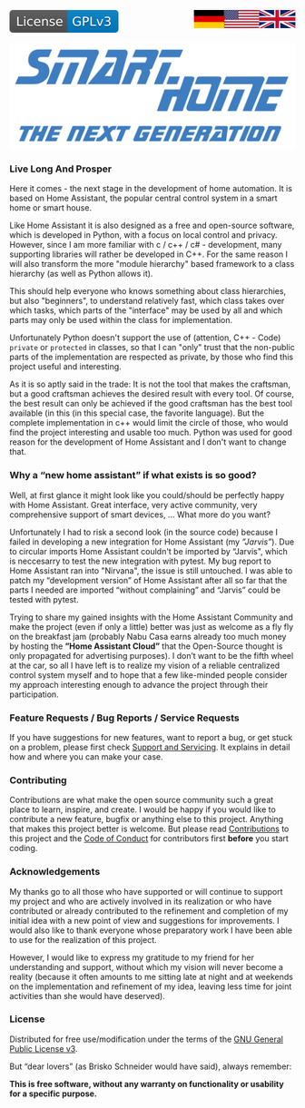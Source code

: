 <a href="ReadMe.en.md"><img src="images/en.svg" valign="top" align="right"/></a>
<a href="ReadMe.md"><img src="images/de.svg" valign="top" align="right"/></a>
<!--[![Version][version-badge]][version-url]-->
[![License][license-badge]][license-url]
<!--
[![Bugs][bugs-badge]][bugs-url]
-->

[![Logo][logo]][project-url]

### Live Long And Prosper

Here it comes - the next stage in the development of home automation. It is 
based on Home Assistant, the popular central control system in a smart home
or smart house. 

Like Home Assistant it is also designed as a free and open-source 
software, which is developed in Python, with a focus on local control 
and privacy. However, since I am more familiar with c / 
c++ / c# - development, many supporting libraries will rather be 
developed in C++. For the same reason I will also transform the more 
"module hierarchy" based framework to a class hierarchy (as well as Python allows it).

This should help everyone who knows something about class hierarchies, but also 
"beginners", to understand relatively fast, which class takes over which tasks, 
which parts of the "interface" may be used by all and which parts may only be used 
within the class for implementation. 

Unfortunately Python doesn't support the use of 
(attention, C++ - Code) ``private`` or ``protected`` in classes,
so that I can "only" trust that the non-public parts of the implementation are 
respected as private, by those who find this project useful and interesting.

As it is so aptly said in the trade: It is not the tool that makes the 
craftsman, but a good craftsman achieves the desired result with every tool.
Of course, the best result can only be achieved if the good craftsman has 
the best tool available (in this (in this special case, the favorite language). 
But the complete implementation in c++ would limit the circle of those, who would
find the project interesting and usable too much.
Python was used for good reason for the development of Home Assistant
and I don't want to change that.

### Why a “new home assistant” if what exists is so good?

Well, at first glance it might look like you could/should be perfectly
happy with Home Assistant. Great interface, very active community, 
very comprehensive support of smart devices, ... What more do you want?

Unfortunately I had to risk a second look (in the source code) because I
failed in developing a new integration for Home Assistant (my *”Jarvis”*).
Due to circular imports Home Assistant couldn't be imported by “Jarvis", 
which is neccesarry to test the new integration with pytest.
My bug report to Home Assistant ran into "Nirvana", the issue is still 
untouched. 
I was able to patch my “development version” of Home Assistant after all
so far that the parts I needed are imported “without complaining”
and “Jarvis” could be tested with pytest.

Trying to share my gained insights with the Home Assistant Community
and make the project (even if only a little) better was just as welcome 
as a fly fly on the breakfast jam (probably Nabu Casa earns already too much 
money by hosting the **”Home Assistant Cloud”** that the Open-Source thought 
is only propagated for advertising purposes). 
I don’t want to be the fifth wheel at the car, so all I have left is to 
realize my vision of a reliable centralized control system myself and 
to hope that a few like-minded people consider my approach interesting 
enough to advance the project through their participation.

### Feature Requests / Bug Reports / Service Requests

If you have suggestions for new features, want to report a bug, or get stuck 
on a problem, please first check [Support and Servicing][support-url]. It 
explains in detail how and where you can make your case.

### Contributing

Contributions are what make the open source community such a great place to 
learn, inspire, and create. I would be happy if you would like to contribute 
a new feature, bugfix or anything else to this project. Anything that makes 
this project better is welcome. But please read [Contributions][contribute-url] 
to this project and the [Code of Conduct][coc-url] for contributors first 
**before** you start coding.

### Acknowledgements

My thanks go to all those who have supported or will continue to support my 
project and who are actively involved in its realization or who have 
contributed or already contributed to the refinement and completion of my 
initial idea with a new point of view and suggestions for improvements. I would 
also like to thank everyone whose preparatory work I have been able to use for 
the realization of this project. 

However, I would like to express my gratitude to my friend for her understanding 
and support, without which my vision will never become a reality (because it 
often amounts to me sitting late at night and at weekends on the implementation 
and refinement of my idea, leaving less time for joint activities than she would 
have deserved).

### License

Distributed for free use/modification under the terms of
the [GNU General Public License v3][license-url].

But “dear lovers” (as Brisko Schneider would have said), always remember:

**This is free software, without any warranty on functionality or 
usability for a specific purpose.**

<!-- MARKDOWN LINKS & IMAGES -->
<!-- https://www.markdownguide.org/basic-syntax/#reference-style-links -->

[logo]: images/logo.svg
[project-url]: https://github.com/nixe64/The-Next-Generation/

[license-badge]: images/license.en.svg
[license-url]: ../COPYRIGHT.en.md

[version-badge]: images/version.svg
[version-url]: https://github.com/nixe64/The-Next-Generation/releases

[issues-url]: https://github.com/nixe64/The-Next-Generation/issues
[bugs-badge]: https://img.shields.io/github/issues/nixe64/the-next-generation/bug.svg?label=Fehlerberichte&color=informational
[bugs-url]: https://github.com/nixe64/the-next-generation/issues?utf8=✓&q=is%3Aissue+is%3Aopen+label%3Abug

[contribute-url]: CONTRIBUTING.en.md
[coc-url]: CODE_OF_CONDUCT.en.md

[template-btn]: images/template-btn.svg

[support-url]: Support.en.md
[development-url]: Development.en.md
